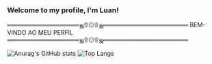 ### Welcome to my profile, I'm Luan!

<p>
═════════════════ஜ۩۞۩ஜ════════════════════
          BEM-VINDO AO MEU PERFIL
═════════════════ஜ۩۞۩ஜ════════════════════
</p>

![Anurag's GitHub stats](https://github-readme-stats.vercel.app/api?username=Luan-zanardo&theme=midnight-purple&show_icons=true)
![Top Langs](https://github-readme-stats.vercel.app/api/top-langs/?username=Luan-zanardo&hide_progress=true)
